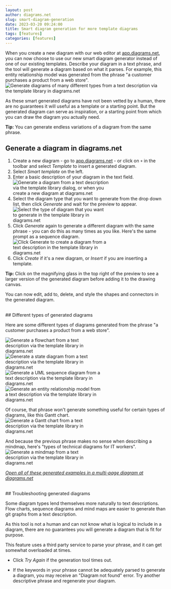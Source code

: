 ```yaml
---
layout: post
author: diagrams.net
slug: smart-diagram-generation
date: 2023-03-20 09:24:00
title: Smart diagram generation for more template diagrams
tags: [features]
categories: [features]
---
```


When you create a new diagram with our web editor at [app.diagrams.net](https://app.diagrams.net), you can now choose to use our new smart diagram generator instead of one of our existing templates. Describe your diagram in a text phrase, and the tool will generate a diagram based on what it parses. For example, this entity relationship model was generated from the phrase "a customer purchases a product from a web store".
<br /><img src="/assets/img/blog/diagram-generator-template-library.png" style="width=100%;max-width:500px;height:auto;" alt="Generate diagrams of many different types from a text description via the template library in diagrams.net">

As these smart generated diagrams have not been vetted by a human, there are no guarantees it will useful as a template or a starting point. But the generated diagram can serve as inspiration, or a starting point from which you can draw the diagram you actually need.

**Tip:** You can generate endless variations of a diagram from the same phrase.

## Generate a diagram in diagrams.net

1. Create a new diagram - go to [app.diagrams.net](https://app.diagrams.net) - or click on ``+`` in the toolbar and select _Template_ to insert a generated diagram.
2. Select _Smart template_ on the left.
3. Enter a basic description of your diagram in the text field. 
<br /><img src="/assets/img/blog/template-library-diagram-generator.png" style="width=100%;max-width:300px;height:auto;" alt="Generate a diagram from a text description via the template library dialog, or when you create a new diagram at diagrams.net">
1. Select the diagram type that you want to generate from the drop down list, then click _Generate_ and wait for the preview to appear. 
<br /><img src="/assets/img/blog/diagram-generator-select-type.png" style="width=100%;max-width:300px;height:auto;" alt="Select the type of diagram that you want to generate in the template library in diagrams.net">
1. Click _Generate_ again to generate a different diagram with the same phrase - you can do this as many times as you like. Here's the same prompt as a sequence diagram.
<br /><img src="/assets/img/blog/diagram-generator-generate.png" style="width=100%;max-width:300px;height:auto;" alt="Click Generate to create a diagram from a text description in the template library in diagrams.net">
1. Click _Create_ if it's a new diagram, or _Insert_ if you are inserting a template.

**Tip:** Click on the magnifying glass in the top right of the preview to see a larger version of the generated diagram before adding it to the drawing canvas. 

You can now edit, add to, delete, and style the shapes and connectors in the generated diagram.

<br />
## Different types of generated diagrams

Here are some different types of diagrams generated from the phrase "a customer purchases a product from a web store".

<img src="/assets/img/blog/diagram-generator-flow.png" style="width=100%;max-width:300px;height:auto;" alt="Generate a flowchart from a text description via the template library in diagrams.net"> 
<img src="/assets/img/blog/diagram-generator-state.png" style="width=100%;max-width:300px;height:auto;" alt="Generate a state diagram from a text description via the template library in diagrams.net">
<br /><img src="/assets/img/blog/diagram-generator-sequence.png" style="width=100%;max-width:300px;height:auto;" alt="Generate a UML sequence diagram from a text description via the template library in diagrams.net"> 
<img src="/assets/img/blog/diagram-generator-er.png" style="width=100%;max-width:300px;height:auto;" alt="Generate an entity relationship model from a text description via the template library in diagrams.net">

Of course, that phrase won't generate something useful for certain types of diagrams, like this Gantt chart. 
<br /><img src="/assets/img/blog/diagram-generator-gantt.png" style="width=100%;max-width:300px;height:auto;" alt="Generate a Gantt chart from a text description via the template library in diagrams.net">

And because the previous phrase makes no sense when describing a mindmap, here's "types of technical diagrams for IT workers".
<br /><img src="/assets/img/blog/diagram-generator-mindmap.png" style="width=100%;max-width:300px;height:auto;" alt="Generate a mindmap from a text description via the template library in diagrams.net">

[_Open all of these generated examples in a multi-page diagram at diagrams.net_](https://viewer.diagrams.net/?lightbox=1&highlight=0000ff&edit=_blank&page=0&layers=1&nav=1&title=#Uhttps%3A%2F%2Fraw.githubusercontent.com%2Fjgraph%2Fdrawio-diagrams%2Fdev%2Fblog%2Fsmart-generated-diagrams-examples.drawio)

<br />
## Troubleshooting generated diagrams

Some diagram types lend themselves more naturally to text descriptions. Flow charts, sequence diagrams and mind maps are easier to generate than git graphs from a text description. 

As this tool is not a human and can not know what is logical to include in a diagram, there are no guarantees you will generate a diagram that is fit for purpose.

This feature uses a third party service to parse your phrase, and it can get somewhat overloaded at times. 

* Click _Try Again_ if the generation tool times out.
  
* If the keywords in your phrase cannot be adequately parsed to generate a diagram, you may receive an "Diagram not found" error. Try another descriptive phrase and regenerate your diagram.
